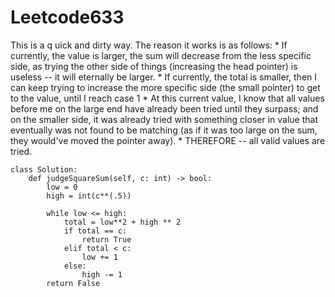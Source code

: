 # Leetcode633
This is a q uick and dirty way. The reason it works is as follows:
    * If currently, the value is larger, the sum will decrease from the less specific side, as trying the other side of things (increasing the head pointer) is useless -- it will eternally be larger.
    * If currently, the total is smaller, then I can keep trying to increase the more specific side (the small pointer) to get to the value, until I reach case 1
    * At this current value, I know that all values before me on the large end have already been tried until they surpass; and on the smaller side, it was already tried with something closer in value that eventually was not found to be matching (as if it was too large on the sum, they would've moved the pointer away).
    * THEREFORE -- all valid values are tried.

```
class Solution:
    def judgeSquareSum(self, c: int) -> bool:
        low = 0
        high = int(c**(.5))
        
        while low <= high:
            total = low**2 + high ** 2 
            if total == c:
                return True
            elif total < c:
                low += 1
            else:
                high -= 1
        return False
```
